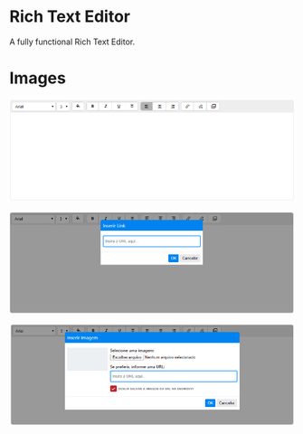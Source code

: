# Rich Text Editor

A fully functional Rich Text Editor.

# Images

![SwEditor](readme/editor.png)

![SwEditor](readme/insertLink.png)

![SwEditor](readme/insertImage.png)

